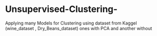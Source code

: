 # Unsupervised-Clustering-
Applying many Models for Clustering using dataset from Kaggel (wine_dataset , Dry_Beans_dataset) ones with PCA and another without
